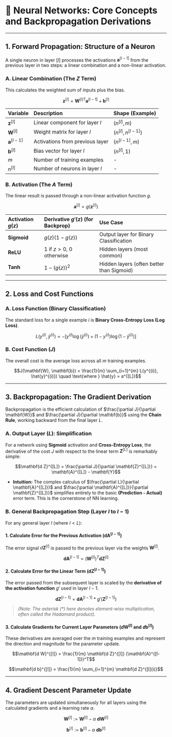 # 🧠 Neural Networks: Core Concepts and Backpropagation Derivations

---

## 1. Forward Propagation: Structure of a Neuron

A single neuron in layer $[l]$ processes the activations $\mathbf{a}^{[l-1]}$ from the previous layer in two steps: a linear combination and a non-linear activation.

### A. Linear Combination (The $Z$ Term)

This calculates the weighted sum of inputs plus the bias.

$$\mathbf{z}^{[l]} = \mathbf{W}^{[l]T} \mathbf{a}^{[l-1]} + \mathbf{b}^{[l]}$$

| Variable | Description | Shape (Example) |
| :--- | :--- | :--- |
| $\mathbf{z}^{[l]}$ | Linear component for layer $l$ | $(n^{[l]}, m)$ |
| $\mathbf{W}^{[l]}$ | Weight matrix for layer $l$ | $(n^{[l]}, n^{[l-1]})$ |
| $\mathbf{a}^{[l-1]}$ | Activations from previous layer | $(n^{[l-1]}, m)$ |
| $\mathbf{b}^{[l]}$ | Bias vector for layer $l$ | $(n^{[l]}, 1)$ |
| $m$ | Number of training examples | - |
| $n^{[l]}$ | Number of neurons in layer $l$ | - |

### B. Activation (The $A$ Term)

The linear result is passed through a non-linear activation function $g$.

$$\mathbf{a}^{[l]} = g(\mathbf{z}^{[l]})$$

| Activation $g(z)$ | Derivative $g'(z)$ (for Backprop) | Use Case |
| :--- | :--- | :--- |
| **Sigmoid** | $g(z)(1-g(z))$ | Output layer for Binary Classification |
| **ReLU** | $1$ if $z > 0$, $0$ otherwise | Hidden layers (most common) |
| **Tanh** | $1 - (g(z))^2$ | Hidden layers (often better than Sigmoid) |

---

## 2. Loss and Cost Functions

### A. Loss Function (Binary Classification)

The standard loss for a single example $i$ is **Binary Cross-Entropy Loss (Log Loss)**.

$$L(y^{(i)}, \hat{y}^{(i)}) = - \left[ y^{(i)} \log(\hat{y}^{(i)}) + (1-y^{(i)}) \log(1-\hat{y}^{(i)}) \right]$$

### B. Cost Function ($J$)

The overall cost is the average loss across all $m$ training examples.

$$J(\mathbf{W}, \mathbf{b}) = \frac{1}{m} \sum_{i=1}^{m} L(y^{(i)}, \hat{y}^{(i)}) \quad \text{where } \hat{y} = a^{[L]}$$

---

## 3. Backpropagation: The Gradient Derivation

Backpropagation is the efficient calculation of $\frac{\partial J}{\partial \mathbf{W}}$ and $\frac{\partial J}{\partial \mathbf{b}}$ using the **Chain Rule**, working backward from the final layer $L$.

### A. Output Layer ($L$): Simplification

For a network using **Sigmoid** activation and **Cross-Entropy Loss**, the derivative of the cost $J$ with respect to the linear term $\mathbf{Z}^{[L]}$ is remarkably simple:

$$\mathbf{d Z}^{[L]} = \frac{\partial J}{\partial \mathbf{Z}^{[L]}} = \mathbf{A}^{[L]} - \mathbf{Y}$$

* **Intuition:** The complex calculus of $\frac{\partial L}{\partial \mathbf{A}^{[L]}}$ and $\frac{\partial \mathbf{A}^{[L]}}{\partial \mathbf{Z}^{[L]}}$ simplifies entirely to the basic **(Prediction - Actual)** error term. This is the cornerstone of NN learning.

### B. General Backpropagation Step (Layer $l$ to $l-1$)

For any general layer $l$ (where $l < L$):

#### 1. Calculate Error for the Previous Activation ($\mathbf{dA}^{[l-1]}$)

The error signal $d\mathbf{Z}^{[l]}$ is passed to the previous layer via the weights $\mathbf{W}^{[l]}$.

$$\mathbf{d A}^{[l-1]} = (\mathbf{W}^{[l]})^T \mathbf{d Z}^{[l]}$$

#### 2. Calculate Error for the Linear Term ($\mathbf{d Z}^{[l-1]}$)

The error passed from the subsequent layer is scaled by the **derivative of the activation function** $g'$ used in layer $l-1$.

$$\mathbf{d Z}^{[l-1]} = \mathbf{d A}^{[l-1]} \ * \ g'(\mathbf{Z}^{[l-1]})$$

> *(Note: The asterisk $(*)$ here denotes element-wise multiplication, often called the Hadamard product).*

#### 3. Calculate Gradients for Current Layer Parameters ($d\mathbf{W}^{[l]}$ and $d\mathbf{b}^{[l]}$)

These derivatives are averaged over the $m$ training examples and represent the direction and magnitude for the parameter update.

$$\mathbf{d W}^{[l]} = \frac{1}{m} \mathbf{d Z}^{[l]} (\mathbf{A}^{[l-1]})^T$$

$$\mathbf{d b}^{[l]} = \frac{1}{m} \sum_{i=1}^{m} \mathbf{d Z}^{[l](i)}$$

---

## 4. Gradient Descent Parameter Update

The parameters are updated simultaneously for all layers using the calculated gradients and a learning rate $\alpha$.

$$\mathbf{W}^{[l]} := \mathbf{W}^{[l]} - \alpha \ \mathbf{d W}^{[l]}$$

$$\mathbf{b}^{[l]} := \mathbf{b}^{[l]} - \alpha \ \mathbf{d b}^{[l]}$$
